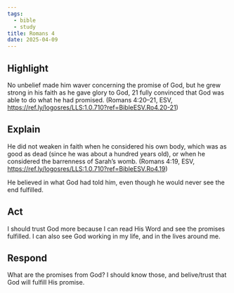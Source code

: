 ```yaml
---
tags:
  - bible
  - study
title: Romans 4
date: 2025-04-09
---
```

## Highlight 
No unbelief made him waver concerning the promise of God, but he grew strong in his faith as he gave glory to God, 21 fully convinced that God was able to do what he had promised. (Romans 4:20–21, ESV, https://ref.ly/logosres/LLS:1.0.710?ref=BibleESV.Ro4.20-21)

## Explain
 He did not weaken in faith when he considered his own body, which was as good as dead (since he was about a hundred years old), or when he considered the barrenness of Sarah’s womb. (Romans 4:19, ESV, https://ref.ly/logosres/LLS:1.0.710?ref=BibleESV.Ro4.19)

He believed in what God had told him, even though he would never see the end fulfilled. 

## Act
I should trust God more because I can read His Word and see the promises fulfilled. I can also see God working in my life, and in the lives around me. 

## Respond
What are the promises from God? I should know those, and belive/trust that God will fulfill His promise. 